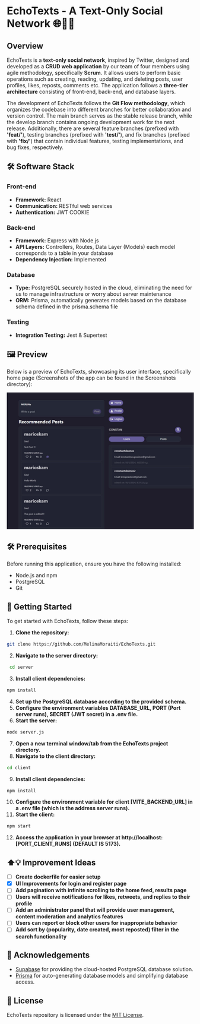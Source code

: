 # EchoTexts - A Text-Only Social Network 🌐💬📲

## Overview
EchoTexts is a **text-only social network**, inspired by Twitter, designed and developed as a **CRUD web application** by our team of four members using agile methodology, specifically **Scrum**. It allows users to perform basic operations such as creating, reading, updating, and deleting posts, user profiles, likes, reposts, comments etc. The application follows a **three-tier architecture** consisting of front-end, back-end, and database layers.

The development of EchoTexts follows the **Git Flow methodology**, which organizes the codebase into different branches for better collaboration and version control. The main branch serves as the stable release branch, while the develop branch contains ongoing development work for the next release. Additionally, there are several feature branches (prefixed with **'feat/'**), testing branches (prefixed with **'test/'**), and fix branches (prefixed with **'fix/'**) that contain individual features, testing implementations, and bug fixes, respectively.

## 🛠️ Software Stack 

### Front-end
- **Framework:** React
- **Communication:** RESTful web services
- **Authentication:** JWT COOKIE

### Back-end 
- **Framework:** Express with Node.js
- **API Layers:** Controllers, Routes, Data Layer (Models) each model corresponds to a table in your database
- **Dependency Injection:** Implemented

### Database 
- **Type:** PostgreSQL securely hosted in the cloud, eliminating the need for us to manage infrastructure or worry about server maintenance
- **ORM:** Prisma, automatically generates models based on the database schema defined in the prisma.schema file

### Testing 
- **Integration Testing:** Jest & Supertest

## 🖼️ Preview
Below is a preview of EchoTexts, showcasing its user interface, specifically home page (Screenshots of the app can be found in the Screenshots directory):

![Home Page](Screenshots/home_page.jpeg)

## 🛠 Prerequisites 
Before running this application, ensure you have the following installed:

- Node.js and npm
- PostgreSQL
- Git

## 🚀 Getting Started 

To get started with EchoTexts, follow these steps:

1. **Clone the repository:**
  ```bash
  git clone https://github.com/MelinaMoraiti/EchoTexts.git
  ```
2. **Navigate to the server directory:**
  ```bash
   cd server
  ```
3. **Install client dependencies:**
  ```bash
  npm install
  ```
4. **Set up the PostgreSQL database according to the provided schema.**
5. **Configure the environment variables DATABASE_URL, PORT (Port server runs), SECRET (JWT secret) in a .env file.**
6. **Start the server:**
  ```bash
  node server.js
  ```
7. **Open a new terminal window/tab from the EchoTexts project directory.**
8. **Navigate to the client directory:**
  ```bash
  cd client
  ````
9. **Install client dependencies:**
  ```bash
  npm install
  ```
10. **Configure the environment variable for client [VITE_BACKEND_URL]  in a .env file (which is the address server runs).**
11. **Start the client:**
  ```bash
  npm start
  ```
12. **Access the application in your browser at http://localhost:[PORT_CLIENT_RUNS] (DEFAULT IS 5173).**

## ⬆️💡 Improvement Ideas
- [ ] **Create dockerfile for easier setup**
- [x] **UI Improvements for login and register page**
- [ ] **Add pagination with infinite scrolling to the home feed, results page**
- [ ] **Users will receive notifications for likes, retweets, and replies to their profile**
- [ ] **Add an administrator panel that will provide user management, content moderation and analytics features**
- [ ] **Users can report or block other users for inappropriate behavior**
- [ ] **Add sort by (popularity, date created, most reposted) filter in the search functionality**

## 🙏 Acknowledgements 

- [Supabase](https://supabase.io) for providing the cloud-hosted PostgreSQL database solution.
- [Prisma](https://prisma.io) for auto-generating database models and simplifying database access.

## 📄 License 
EchoTexts repository is licensed under the [MIT License](./LICENSE).
